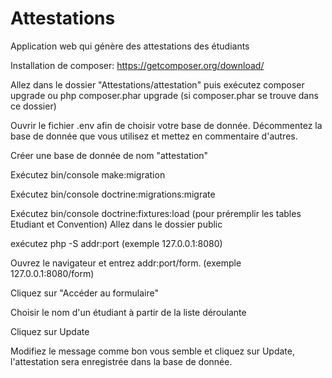 # Attestations
Application web qui génère des attestations des étudiants

Installation de composer:
https://getcomposer.org/download/

Allez dans le dossier "Attestations/attestation" puis exécutez composer upgrade ou php composer.phar upgrade (si composer.phar se trouve dans ce dossier)

Ouvrir le fichier .env afin de choisir votre base de donnée. Décommentez la base de donnée que vous utilisez et mettez en commentaire d'autres.

Créer une base de donnée de nom "attestation"

Exécutez bin/console make:migration

Exécutez bin/console doctrine:migrations:migrate

Exécutez bin/console doctrine:fixtures:load (pour préremplir les tables Etudiant et Convention)
Allez dans le dossier public

exécutez php -S addr:port (exemple 127.0.0.1:8080)

Ouvrez le navigateur et entrez addr:port/form. (exemple 127.0.0.1:8080/form)

Cliquez sur "Accéder au formulaire"

Choisir le nom d'un étudiant à partir de la liste déroulante

Cliquez sur Update

Modifiez le message comme bon vous semble et cliquez sur Update, l'attestation sera enregistrée dans la base de donnée.






